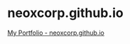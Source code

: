 # neoxcorp.github.io

<a href="http://neoxcorp.github.io/" target="_blank">My Portfolio - neoxcorp.github.io</a>
